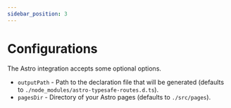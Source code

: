 ```yaml
---
sidebar_position: 3
---
```


# Configurations
The Astro integration accepts some optional options.

* `outputPath` - Path to the declaration file that will be generated (defaults to `./node_modules/astro-typesafe-routes.d.ts`).
* `pagesDir` - Directory of your Astro pages (defaults to `./src/pages`).
